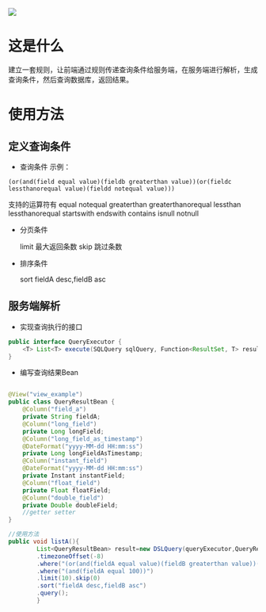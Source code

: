 [![](https://jitpack.io/v/bobdeng/dslquery.svg)](https://jitpack.io/#bobdeng/dslquery)
# 这是什么

建立一套规则，让前端通过规则传递查询条件给服务端，在服务端进行解析，生成查询条件，然后查询数据库，返回结果。

# 使用方法

## 定义查询条件

- 查询条件 示例：

```
(or(and(field equal value)(fieldb greaterthan value))(or(fieldc lessthanorequal value)(fieldd notequal value)))
```

支持的运算符有 equal notequal greaterthan greaterthanorequal lessthan lessthanorequal startswith endswith contains isnull
notnull

- 分页条件

  limit 最大返回条数 skip 跳过条数
- 排序条件

  sort fieldA desc,fieldB asc

## 服务端解析

- 实现查询执行的接口

```java
public interface QueryExecutor {
    <T> List<T> execute(SQLQuery sqlQuery, Function<ResultSet, T> resultSetReader);
}
```

- 编写查询结果Bean

```java

@View("view_example")
public class QueryResultBean {
    @Column("field_a")
    private String fieldA;
    @Column("long_field")
    private Long longField;
    @Column("long_field_as_timestamp")
    @DateFormat("yyyy-MM-dd HH:mm:ss")
    private Long longFieldAsTimestamp;
    @Column("instant_field")
    @DateFormat("yyyy-MM-dd HH:mm:ss")
    private Instant instantField;
    @Column("float_field")
    private Float floatField;
    @Column("double_field")
    private Double doubleField;
    //getter setter
}
```

```java
//使用方法
public void listA(){
        List<QueryResultBean> result=new DSLQuery(queryExecutor,QueryResultBean.class)
        .timezoneOffset(-8)
        .where("(or(and(fieldA equal value)(fieldB greaterthan value))(or(fieldB equal value)(fieldB notequal value)))")
        .where("(and(fieldA equal 100))")
        .limit(10).skip(0)
        .sort("fieldA desc,fieldB asc")
        .query();
        }
```